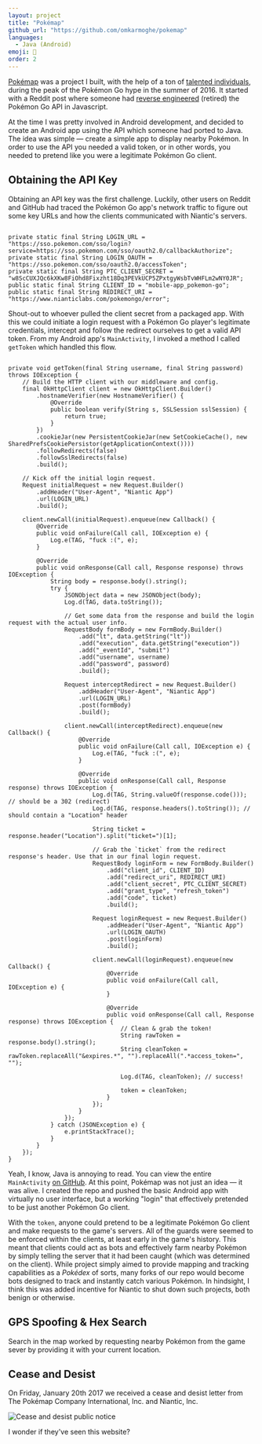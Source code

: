 ```yaml
---
layout: project
title: "Pokémap"
github_url: "https://github.com/omkarmoghe/pokemap"
languages:
  - Java (Android)
emoji: 🔎
order: 2
---
```


[Pokémap](http://pokemapgo.xyz/) was a project I built, with the help of a ton of [talented individuals](https://github.com/omkarmoghe/Pokemap/graphs/contributors), during the peak of the Pokémon Go hype in the summer of 2016. It started with a Reddit post where someone had [reverse engineered](https://github.com/AHAAAAAAA/PokemonGo-Map/) (retired) the Pokémon Go API in Javascript.

At the time I was pretty involved in Android development, and decided to create an Android app using the API which someone had ported to Java. The idea was simple &mdash; create a simple app to display nearby Pokémon. In order to use the API you needed a valid token, or in other words, you needed to pretend like you were a legitimate Pokémon Go client.

## Obtaining the API Key

Obtaining an API key was the first challenge. Luckily, other users on Reddit and GitHub had traced the Pokémon Go app's network traffic to figure out some key URLs and how the clients communicated with Niantic's servers.

<pre><code class=java>
private static final String LOGIN_URL = "https://sso.pokemon.com/sso/login?service=https://sso.pokemon.com/sso/oauth2.0/callbackAuthorize";
private static final String LOGIN_OAUTH = "https://sso.pokemon.com/sso/oauth2.0/accessToken";
private static final String PTC_CLIENT_SECRET = "w8ScCUXJQc6kXKw8FiOhd8Fixzht18Dq3PEVkUCP5ZPxtgyWsbTvWHFLm2wNY0JR";
public static final String CLIENT_ID = "mobile-app_pokemon-go";
public static final String REDIRECT_URI = "https://www.nianticlabs.com/pokemongo/error";
</code></pre>

Shout-out to whoever pulled the client secret from a packaged app. With this we could initiate a login request with a Pokémon Go player's legitimate credentials, intercept and follow the redirect ourselves to get a valid API token. From my Android app's `MainActivity`, I invoked a method I called `getToken` which handled this flow.

<pre><code class=java>
private void getToken(final String username, final String password) throws IOException {
    // Build the HTTP client with our middleware and config.
    final OkHttpClient client = new OkHttpClient.Builder()
        .hostnameVerifier(new HostnameVerifier() {
            @Override
            public boolean verify(String s, SSLSession sslSession) {
                return true;
            }
        })
        .cookieJar(new PersistentCookieJar(new SetCookieCache(), new SharedPrefsCookiePersistor(getApplicationContext())))
        .followRedirects(false)
        .followSslRedirects(false)
        .build();

    // Kick off the initial login request.
    Request initialRequest = new Request.Builder()
        .addHeader("User-Agent", "Niantic App")
        .url(LOGIN_URL)
        .build();

    client.newCall(initialRequest).enqueue(new Callback() {
        @Override
        public void onFailure(Call call, IOException e) {
            Log.e(TAG, "fuck :(", e);
        }

        @Override
        public void onResponse(Call call, Response response) throws IOException {
            String body = response.body().string();
            try {
                JSONObject data = new JSONObject(body);
                Log.d(TAG, data.toString());

                // Get some data from the response and build the login request with the actual user info.
                RequestBody formBody = new FormBody.Builder()
                    .add("lt", data.getString("lt"))
                    .add("execution", data.getString("execution"))
                    .add("_eventId", "submit")
                    .add("username", username)
                    .add("password", password)
                    .build();

                Request interceptRedirect = new Request.Builder()
                    .addHeader("User-Agent", "Niantic App")
                    .url(LOGIN_URL)
                    .post(formBody)
                    .build();

                client.newCall(interceptRedirect).enqueue(new Callback() {
                    @Override
                    public void onFailure(Call call, IOException e) {
                        Log.e(TAG, "fuck :(", e);
                    }

                    @Override
                    public void onResponse(Call call, Response response) throws IOException {
                        Log.d(TAG, String.valueOf(response.code())); // should be a 302 (redirect)
                        Log.d(TAG, response.headers().toString()); // should contain a "Location" header

                        String ticket = response.header("Location").split("ticket=")[1];

                        // Grab the `ticket` from the redirect response's header. Use that in our final login request.
                        RequestBody loginForm = new FormBody.Builder()
                            .add("client_id", CLIENT_ID)
                            .add("redirect_uri", REDIRECT_URI)
                            .add("client_secret", PTC_CLIENT_SECRET)
                            .add("grant_type", "refresh_token")
                            .add("code", ticket)
                            .build();

                        Request loginRequest = new Request.Builder()
                            .addHeader("User-Agent", "Niantic App")
                            .url(LOGIN_OAUTH)
                            .post(loginForm)
                            .build();

                        client.newCall(loginRequest).enqueue(new Callback() {
                            @Override
                            public void onFailure(Call call, IOException e) {
                            }

                            @Override
                            public void onResponse(Call call, Response response) throws IOException {
                                // Clean & grab the token!
                                String rawToken = response.body().string();
                                String cleanToken = rawToken.replaceAll("&expires.*", "").replaceAll(".*access_token=", "");

                                Log.d(TAG, cleanToken); // success!

                                token = cleanToken;
                            }
                        });
                    }
                });
            } catch (JSONException e) {
                e.printStackTrace();
            }
        }
    });
}
</code></pre>

Yeah, I know, Java is annoying to read. You can view the entire `MainActivity` [on GitHub](https://github.com/omkarmoghe/Pokemap/blob/b668cc89e2b8230a2fb19c33fa3bc9aeb5771a53/app/src/main/java/com/omkarmoghe/pokemap/MainActivity.java). At this point, Pokémap was not just an idea &mdash; it was alive. I created the repo and pushed the basic Android app with virtually no user interface, but a working "login" that effectively pretended to be just another Pokémon Go client.

With the `token`, anyone could pretend to be a legitimate Pokémon Go client and make requests to the game's servers. All of the guards were seemed to be enforced within the clients, at least early in the game's history. This meant that clients could act as bots and effectively farm nearby Pokémon by simply telling the server that it had been caught (which was determined on the client). While project simply aimed to provide mapping and tracking capabilities as a _Pokédex_ of sorts, many forks of our repo would become bots designed to track and instantly catch various Pokémon. In hindsight, I think this was added incentive for Niantic to shut down such projects, both benign or otherwise.

## GPS Spoofing & Hex Search

Search in the map worked by requesting nearby Pokémon from the game sever by providing it with your current location.

## Cease and Desist

On Friday, January 20th 2017 we received a cease and desist letter from The Pokémap Company International, Inc. and Niantic, Inc.

![Cease and desist public notice](https://i.imgur.com/Pr9zqY4.png)

I wonder if they've seen this website?
